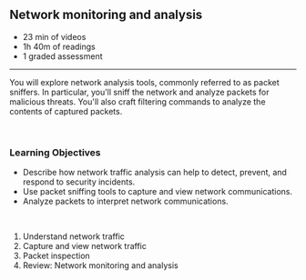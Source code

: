 ## Network monitoring and analysis

- 23 min of videos
- 1h 40m of readings
- 1 graded assessment

<hr>

You will explore network analysis tools, commonly referred to as packet sniffers. In particular, you'll sniff the network and analyze packets for malicious threats. You'll also craft filtering commands to analyze the contents of captured packets.

<br>

### Learning Objectives

- Describe how network traffic analysis can help to detect, prevent, and respond to security incidents.
- Use packet sniffing tools to capture and view network communications.
- Analyze packets to interpret network communications.

<br>

1. Understand network traffic 
2. Capture and view network traffic
3. Packet inspection
4. Review: Network monitoring and analysis
